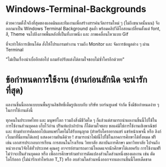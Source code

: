 # Windows-Terminal-Backgrounds
ด้วยความตั้งใจถึงที่สุดของแอดมินและทีมงานเพื่อสร้างสรรค์นวัตกรรมใหม่ ๆ (ไม่ถึงขนาดนั้นนน) จึงออกมาเป็น Windows Terminal Background สุดล้ำ พร้อมคลิปวีดีโอสอนเปลี่ยนตั้งแต่ font, สี, Theme จนไปถึงภาพพื้นหลังที่เป็นทั้งภาพนิ่ง และ ภาพเคลื่อนไหวแบบ Gif

ที่จะทำให้การเขียนโค้ด สั่งให้โปรแกรมทำงาน รวมถึง Monitor และ จัดการข้อมูลต่าง ๆ ผ่าน Terminal

"ไม่เป็นเรื่องน่าเบื่ออีกต่อไป แถมยังปรับแต่งได้ตามใจชอบไม่ซ้ำใครอีกด้วยย"

# ข้อกำหนดการใช้งาน (อ่านก่อนสักนิด จะน่ารักที่สุด)

ผลงานชิ้นนี้ออกแบบบนพื้นฐานลิขสิทธิ์เต็มรูปแบบกับ บริษัท บอร์นทูเดฟ จำกัด ซึ่งมีข้อกำหนดง่าย ๆ ในการใช้งานดังนี้

ทุกคนในประเทศไทย และ มนุษย์โลก รวมถึงสิ่งมีชีวิตใด ๆ ก็แล้วแต่สามารถนำผลงานชิ้นนี้ไปใช้ในการใช้งานส่วนบุคคล เก็บไว้อ่าน ปรินท์แปะฝาบ้าน ก็ได้ตามใจชอบ ขอแค่มิใช่การใช้งานเชิงพาณิชย์ และ ห้ามทำการคัดลอกไปเผยแพร่โดยไม่ได้รับอนุญาต (สำหรับใครอยากแชร์ แชร์หน้าเพจนี้ หรือ ลิงก์เว็บมาที่นี่แทนได้เลย)
แสดงความยินดีด้วย ! สามารถนำไฟล์นี้ไปใช้ในภาคการศึกษาได้ทั้งหมด ฟรี เช่น เอกสารประกอบการเรียน การสอนในโรงเรียน วิทยาลัย สถาบันการศึกษา มหาวิทยาลัย ไปจนถึงหน่วยงานวิจัยได้ทั่วประเทศ คุณครู อาจารย์สามารถดาวน์โหลดแจกนักศึกษาได้เลยครับ
การใช้งานฟรีไม่ว่าจะเป็นส่วนบุคคล หรือ เพื่อการศึกษาห้ามทำการดัดแปลงส่วนใดส่วนหนึ่งของผลงาน เช่น ตัดโลโก้ออก (ไม่น่ารักเท่าไหร่เลย T_T) หรือ ลบส่วนใดส่วนหนึ่งออกจากผลงานชิ้นนี้โดยเด็ดขาด
